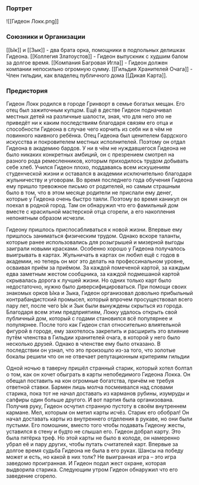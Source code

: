 ### Портрет 
![[Гидеон Локк.png]]

### Союзники и Организации
[[Ык]] и [[Зык]] - два брата орка, помощники в подпольных делишках Гидеона.
[[Коллегия Златоустов]] - Гидеон выпускник с худшим балом за долгое время.
[[Компания Багровая Игла]] - Гидеон должен компании непосильно огромную сумму.
[[Гильдия Хранителей Очага]] - Член гильдии, как владелец публичного дома [[Дикая Карта]].

### Предистория
Гидеон Локк родился в городе Гринворт в семье богатых мещан. Его отец был зажиточным купцом. Ещё в дестве Гидеон подначивал местных детей на различные шалости, зная, что для него это не приведёт ни к каким последствиям благодаря связям его отца и способности Гидеона в случае чего корчить из себя ни в чём не повинного наивного ребёнка. Отец Гидеона был ценителем бардского искусства и покровителем местных исполнителей. Поэтому он отдал Гидеона в академию бардов. У ни в чём не нуждавшегося Гидеона не было никаких конкретных амбиций, он с презрением смотрел на разного рода ремесленников, которым приходилось трудом добывать себе хлеб. Учился Гидеон плохо, поддаваясь всем искушениям студенческой жизни и оставался в академии исключительно благодаря жульничеству и уговорам. Во время последнего года обучения Гидеона ему пришло тревожное письмо от родителей, но самым страшным было в том, что в этом месяце родители не прислали ему денег, которые у Гидеона очень быстро таяли. Поэтому во время каникул он поехал в родной город. Там он обнаружил что его фамильный дом вместе с красильной мастерской отца сгорели, а его накопления непонятным образом исчезли.

Гидеону пришлось приспосабливаться к новой жизни. Впервые ему пришлось заниматься физическим трудом. Однако вскоре таланты, которые ранее использовались для розыгрышей и мизерной выгоды заиграли новыми красками. Особенно хорошо у Гидеона получалось выигрывать в картах. Жульничать в картах он любил ещё с годов в академии, но теперь он мог это делать на профессинальном уровне, осваивая приём за приёмом. За каждой помеченой картой, за каждым едва заметным жестом сообщника, за каждой подмешаной картой скрывалась дорога к лучшей жизни. Но одних только карт было недостаточно, нужно было диверсифицироваться. При помощи своих знакомых орков Ыка и Зыка, Гидеон организовал довольно прибыльный контрабандистский промысел, который впрочем просуществовал всего пару лет, после чего Ык и Зык были вынуждены скрыться из города. Благодаря всем этим предприятиям, Локку удалось открыть свой публичный дом, который с годами становился всё популярнее и популярнее. После того как Гидеон стал относительно влиятельной фигурой в городе, ему захотелось закрепить и расширить это влияние путём членства в Гильдии хранителей очага, в которой у него было несколько друзей. Однако в членстве ему было отказано. В последствии он узнал, что это произошло из-за того, что золотые бокалы решили что он не отвечает репутационным критериям гильдии

Одной ночью в таверну пришёл странный старик, который хотел болтал о том, как он хочет обыграть в карты непобедимого Гидеона Локка. Он обещал поставить на кон огромные богатства, причём не требуя ответной ставки. Бармен лишь молча посмеивался над словами старика, пока тот не начал доставать из карманов рубины, изумруды и сапфиры один больше другого. И вот партия была организована. Получив руку, Гидеон осчутил странную пустоту в своём внутреннем кармане. Мел, которым он метил карты исчёз. Старик его обобрал! Он начал доставать карты из внутреннего отделения в рукаве, но они были пустыми. Его помошник, вместо того чтобы подавать Гидеону жесты, уставился в стену и будто не слышал его. Гидеон добрал карту. Это была пятёрка треф. Но этой карты не было в колоде, он намеренно убрал её и пару других, чтобы путать считателей карт. Впервые за долгое время судьба Гидеона не была в его руках. Шансы на победу может и есть, но какой в них толк? Не выигранная игра – это игра заведомо проигранная. И Гидеон подал жест охране, которая выдворила старика. Следующим утром Гидеон обнаружил что его заведение сгорело.